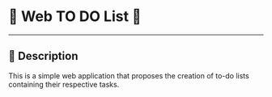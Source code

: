 # 📝 Web TO DO List 📝

---

## 📜 Description

This is a simple web application that proposes the creation of to-do lists containing their respective tasks.